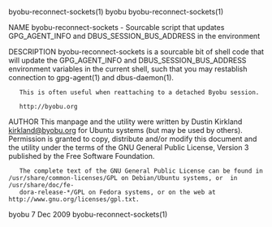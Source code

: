 byobu-reconnect-sockets(1)						     byobu						    byobu-reconnect-sockets(1)

NAME
       byobu-reconnect-sockets - Sourcable script that updates GPG_AGENT_INFO and DBUS_SESSION_BUS_ADDRESS in the environment

DESCRIPTION
       byobu-reconnect-sockets	is a sourcable bit of shell code that will update the GPG_AGENT_INFO and DBUS_SESSION_BUS_ADDRESS environment variables in the
       current shell, such that you may restablish connection to gpg-agent(1) and dbus-daemon(1).

       This is often useful when reattaching to a detached Byobu session.

       http://byobu.org

AUTHOR
       This manpage and the utility were written by Dustin Kirkland <kirkland@byobu.org> for Ubuntu systems (but  may  be  used	 by  others).	Permission  is
       granted	to  copy, distribute and/or modify this document and the utility under the terms of the GNU General Public License, Version 3 published by the
       Free Software Foundation.

       The complete text of the GNU General Public License can be found in /usr/share/common-licenses/GPL on Debian/Ubuntu systems, or	in  /usr/share/doc/fe‐
       dora-release-*/GPL on Fedora systems, or on the web at http://www.gnu.org/licenses/gpl.txt.

byobu									  7 Dec 2009						    byobu-reconnect-sockets(1)
